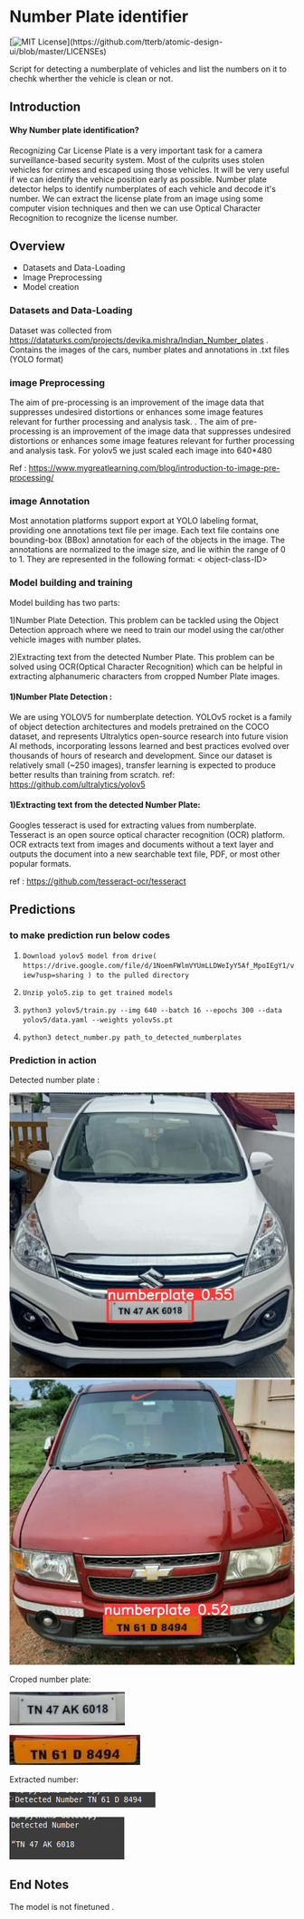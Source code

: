 
# Number Plate identifier  

[![MIT License](https://img.shields.io/apm/l/atomic-design-ui.svg?)](https://github.com/tterb/atomic-design-ui/blob/master/LICENSEs)

Script for detecting a numberplate of vehicles and list the numbers on it to chechk wherther the vehicle is clean or not.



## Introduction 

#### Why Number plate identification?

Recognizing Car License Plate is a very important task for a camera surveillance-based security system. Most of the culprits uses stolen vehicles for crimes and escaped using those vehicles. It will be very useful if we can identify the vehice position early as possible. 
Number plate detector helps to identify numberplates of each vehicle and decode it's number.
We can extract the license plate from an image using some computer vision techniques and then we can use Optical Character Recognition to recognize the license number.

## Overview 
- Datasets and Data-Loading
- Image Preprocessing
- Model creation

### Datasets and Data-Loading

Dataset was collected from https://dataturks.com/projects/devika.mishra/Indian_Number_plates . Contains the images of the cars, number plates and annotations in .txt files (YOLO format)

### image Preprocessing

The aim of pre-processing is an improvement of the image data that suppresses undesired distortions or enhances some image features relevant for further processing and analysis task.
. The aim of pre-processing is an improvement of the image data that suppresses undesired distortions or enhances some image features relevant for further processing and analysis task. 
 For yolov5 we just scaled each image into 640*480 

Ref : https://www.mygreatlearning.com/blog/introduction-to-image-pre-processing/
 

### image Annotation
Most annotation platforms support export at YOLO labeling format, providing one annotations text file per image. Each text file contains one bounding-box (BBox) annotation for each of the objects in the image. The annotations are normalized to the image size, and lie within the range of 0 to 1. They are represented in the following format:
< object-class-ID> <X center> <Y center> <Box width> <Box height>
### Model building and training

Model building has two parts:

1)Number Plate Detection. This problem can be tackled using the Object Detection approach where we need to train our model using the car/other vehicle images with number plates.

2)Extracting text from the detected Number Plate. This problem can be solved using OCR(Optical Character Recognition) which can be helpful in extracting alphanumeric characters from cropped Number Plate images.


#### 1)Number Plate Detection :
We are using YOLOV5 for numberplate detection. YOLOv5 rocket is a family of object detection architectures and models pretrained on the COCO dataset, and represents Ultralytics open-source research into future vision AI methods, incorporating lessons learned and best practices evolved over thousands of hours of research and development.
Since our dataset is relatively small (~250 images), transfer learning is expected to produce better results than training from scratch. 
ref: https://github.com/ultralytics/yolov5



#### 1)Extracting text from the detected Number Plate:
Googles tesseract is used for extracting values from numberplate. Tesseract is an open source optical character recognition (OCR) platform. OCR extracts text from images and documents without a text layer and outputs the document into a new searchable text file, PDF, or most other popular formats.

ref : https://github.com/tesseract-ocr/tesseract

## Predictions

### to make prediction run below codes


1) `Download yolov5 model from drive( https://drive.google.com/file/d/1NoemFWlmVYUmLLDWeIyY5Af_MpoIEgY1/view?usp=sharing ) to the pulled directory `

2) `Unzip yolo5.zip to get trained models`

3) `python3 yolov5/train.py --img 640 --batch 16 --epochs 300 --data yolov5/data.yaml --weights yolov5s.pt`

3) `python3 detect_number.py path_to_detected_numberplates`

### Prediction in action

Detected number plate :

![alt text](https://raw.githubusercontent.com/vivekalex61/licence_plate/main/images/car10_full.jpg)   ![alt text](https://raw.githubusercontent.com/vivekalex61/licence_plate/main/images/car0_full.jpg)


Croped number plate:

![alt text](https://raw.githubusercontent.com/vivekalex61/licence_plate/main/images/car10.jpg) 

![alt text](https://raw.githubusercontent.com/vivekalex61/licence_plate/main/images/car0.jpg) 

Extracted number:

![alt text](https://raw.githubusercontent.com/vivekalex61/licence_plate/main/images/detect1.png) 

![alt text](https://raw.githubusercontent.com/vivekalex61/licence_plate/main/images/detect2.png) 

## End Notes

The model is not finetuned .
